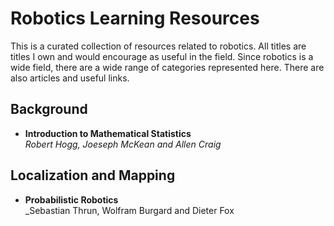 # Robotics Learning Resources

This is a curated collection of resources related to robotics.  All titles 
are titles I own and would encourage as useful in the field.  Since robotics 
is a wide field, there are a wide range of categories represented here. There 
are also articles and useful links.


## Background

  * __Introduction to Mathematical Statistics__     
    _Robert Hogg, Joeseph McKean and Allen Craig_



## Localization and Mapping

  * __Probabilistic Robotics__   
    _Sebastian Thrun, Wolfram Burgard and Dieter Fox
